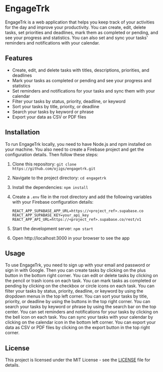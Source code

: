 # EngageTrk

EngageTrk is a web application that helps you keep track of your activities for the day and improve your productivity. You can create, edit, delete tasks, set priorities and deadlines, mark them as completed or pending, and see your progress and statistics. You can also set and sync your tasks' reminders and notifications with your calendar.

## Features

- Create, edit, and delete tasks with titles, descriptions, priorities, and deadlines
- Mark your tasks as completed or pending and see your progress and statistics
- Set reminders and notifications for your tasks and sync them with your calendar
- Filter your tasks by status, priority, deadline, or keyword
- Sort your tasks by title, priority, or deadline
- Search your tasks by keyword or phrase
- Export your data as CSV or PDF files

## Installation

To run EngageTrk locally, you need to have Node.js and npm installed on your machine. You also need to create a Firebase project and get the configuration details. Then follow these steps:

1. Clone this repository: `git clone https://github.com/ojigs/engagetrk.git`
2. Navigate to the project directory: `cd engagetrk`
3. Install the dependencies: `npm install`
4. Create a `.env` file in the root directory and add the following variables with your Firebase configuration details:

    ```env
    REACT_APP_SUPABASE_APP_URL=https://<project_ref>.supabase.co
    REACT_APP_SUPABASE_KEY=your_api_key
    REACT_APP_API_URL=https://<project_ref>.supabase.co/rest/v1
    ```

5. Start the development server: `npm start`
6. Open http://localhost:3000 in your browser to see the app

## Usage

To use EngageTrk, you need to sign up with your email and password or sign in with Google. Then you can create tasks by clicking on the plus button in the bottom right corner. You can edit or delete tasks by clicking on the pencil or trash icons on each task. You can mark tasks as completed or pending by clicking on the checkbox or circle icons on each task. You can filter your tasks by status, priority, deadline, or keyword by using the dropdown menus in the top left corner. You can sort your tasks by title, priority, or deadline by using the buttons in the top right corner. You can search your tasks by keyword or phrase by using the search bar on the top center. You can set reminders and notifications for your tasks by clicking on the bell icon on each task. You can sync your tasks with your calendar by clicking on the calendar icon in the bottom left corner. You can export your data as CSV or PDF files by clicking on the export button in the top right corner.

## License

This project is licensed under the MIT License - see the [LICENSE](LICENSE) file for details.

